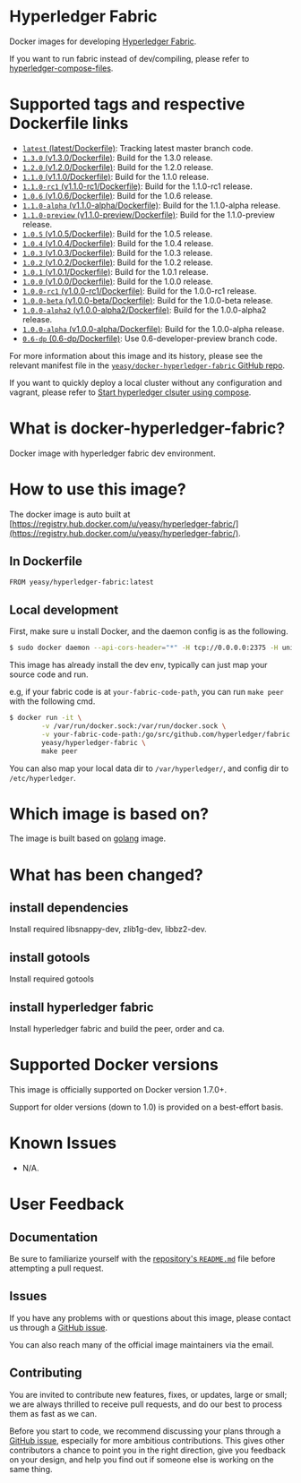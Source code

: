 Hyperledger Fabric
===
Docker images for developing [Hyperledger Fabric](https://www.hyperledger.org).

If you want to run fabric instead of dev/compiling, please refer to [hyperledger-compose-files](https://github.com/yeasy/docker-compose-files#hyperledger).

# Supported tags and respective Dockerfile links

* [`latest` (latest/Dockerfile)](https://github.com/yeasy/docker-hyperledger-fabric/blob/master/Dockerfile): Tracking latest master branch code.
* [`1.3.0` (v1.3.0/Dockerfile)](https://github.com/yeasy/docker-hyperledger-fabric/blob/master/v1.3.0/Dockerfile): Build for the 1.3.0 release.
* [`1.2.0` (v1.2.0/Dockerfile)](https://github.com/yeasy/docker-hyperledger-fabric/blob/master/v1.2.0/Dockerfile): Build for the 1.2.0 release.
* [`1.1.0` (v1.1.0/Dockerfile)](https://github.com/yeasy/docker-hyperledger-fabric/blob/master/v1.1.0/Dockerfile): Build for the 1.1.0 release.
* [`1.1.0-rc1` (v1.1.0-rc1/Dockerfile)](https://github.com/yeasy/docker-hyperledger-fabric/blob/master/v1.1.0-rc1/Dockerfile): Build for the 1.1.0-rc1 release.
* [`1.0.6` (v1.0.6/Dockerfile)](https://github.com/yeasy/docker-hyperledger-fabric/blob/master/v1.0.6/Dockerfile): Build for the 1.0.6 release.
* [`1.1.0-alpha` (v1.1.0-alpha/Dockerfile)](https://github.com/yeasy/docker-hyperledger-fabric/blob/master/v1.1.0-alpha/Dockerfile): Build for the 1.1.0-alpha release.
* [`1.1.0-preview` (v1.1.0-preview/Dockerfile)](https://github.com/yeasy/docker-hyperledger-fabric/blob/master/v1.1.0-preview/Dockerfile): Build for the 1.1.0-preview release.
* [`1.0.5` (v1.0.5/Dockerfile)](https://github.com/yeasy/docker-hyperledger-fabric/blob/master/v1.0.5/Dockerfile): Build for the 1.0.5 release.
* [`1.0.4` (v1.0.4/Dockerfile)](https://github.com/yeasy/docker-hyperledger-fabric/blob/master/v1.0.4/Dockerfile): Build for the 1.0.4 release.
* [`1.0.3` (v1.0.3/Dockerfile)](https://github.com/yeasy/docker-hyperledger-fabric/blob/master/v1.0.3/Dockerfile): Build for the 1.0.3 release.
* [`1.0.2` (v1.0.2/Dockerfile)](https://github.com/yeasy/docker-hyperledger-fabric/blob/master/v1.0.2/Dockerfile): Build for the 1.0.2 release.
* [`1.0.1` (v1.0.1/Dockerfile)](https://github.com/yeasy/docker-hyperledger-fabric/blob/master/v1.0.1/Dockerfile): Build for the 1.0.1 release.
* [`1.0.0` (v1.0.0/Dockerfile)](https://github.com/yeasy/docker-hyperledger-fabric/blob/master/v1.0.0/Dockerfile): Build for the 1.0.0 release.
* [`1.0.0-rc1` (v1.0.0-rc1/Dockerfile)](https://github.com/yeasy/docker-hyperledger-fabric/blob/master/v1.0.0-rc1/Dockerfile): Build for the 1.0.0-rc1 release.
* [`1.0.0-beta` (v1.0.0-beta/Dockerfile)](https://github.com/yeasy/docker-hyperledger-fabric/blob/master/v1.0.0-beta/Dockerfile): Build for the 1.0.0-beta release.
* [`1.0.0-alpha2` (v1.0.0-alpha2/Dockerfile)](https://github.com/yeasy/docker-hyperledger-fabric/blob/master/v1.0.0-alpha2/Dockerfile): Build for the 1.0.0-alpha2 release.
* [`1.0.0-alpha` (v1.0.0-alpha/Dockerfile)](https://github.com/yeasy/docker-hyperledger-fabric/blob/master/v1.0.0-alpha/Dockerfile): Build for the 1.0.0-alpha release.
* [`0.6-dp` (0.6-dp/Dockerfile)](https://github.com/yeasy/docker-hyperledger-fabric/blob/0.6-dp/Dockerfile): Use 0.6-developer-preview branch code.

For more information about this image and its history, please see the relevant manifest file in the [`yeasy/docker-hyperledger-fabric` GitHub repo](https://github.com/yeasy/docker-hyperledger-fabric).

If you want to quickly deploy a local cluster without any configuration and vagrant, please refer to [Start hyperledger clsuter using compose](https://github.com/yeasy/docker-compose-files#hyperledger).

# What is docker-hyperledger-fabric?
Docker image with hyperledger fabric dev environment.

# How to use this image?
The docker image is auto built at [https://registry.hub.docker.com/u/yeasy/hyperledger-fabric/](https://registry.hub.docker.com/u/yeasy/hyperledger-fabric/).

## In Dockerfile
```sh
FROM yeasy/hyperledger-fabric:latest
```

## Local development
First, make sure u install Docker, and the daemon config is as the following.

```sh
$ sudo docker daemon --api-cors-header="*" -H tcp://0.0.0.0:2375 -H unix:///var/run/docker.sock
```

This image has already install the dev env, typically can just map your source code and run.

e.g, if your fabric code is at `your-fabric-code-path`, you can run `make peer` with the following cmd.

```sh
$ docker run -it \
        -v /var/run/docker.sock:/var/run/docker.sock \
        -v your-fabric-code-path:/go/src/github.com/hyperledger/fabric \
        yeasy/hyperledger-fabric \
        make peer
```

You can also map your local data dir to `/var/hyperledger/`, and config dir to `/etc/hyperledger`.


# Which image is based on?
The image is built based on [golang](https://hub.docker.com/_/golang) image.

# What has been changed?
## install dependencies
Install required libsnappy-dev, zlib1g-dev, libbz2-dev.

## install gotools
Install required gotools

## install hyperledger fabric
Install hyperledger fabric and build the peer, order and ca.

# Supported Docker versions

This image is officially supported on Docker version 1.7.0+.

Support for older versions (down to 1.0) is provided on a best-effort basis.

# Known Issues
* N/A.

# User Feedback
## Documentation
Be sure to familiarize yourself with the [repository's `README.md`](https://github.com/yeasy/docker-hyperledger-fabric/blob/master/README.md) file before attempting a pull request.

## Issues
If you have any problems with or questions about this image, please contact us through a [GitHub issue](https://github.com/yeasy/docker-hyperledger-fabric/issues).

You can also reach many of the official image maintainers via the email.

## Contributing

You are invited to contribute new features, fixes, or updates, large or small; we are always thrilled to receive pull requests, and do our best to process them as fast as we can.

Before you start to code, we recommend discussing your plans through a [GitHub issue](https://github.com/yeasy/docker-hyperledger-fabric/issues), especially for more ambitious contributions. This gives other contributors a chance to point you in the right direction, give you feedback on your design, and help you find out if someone else is working on the same thing.
